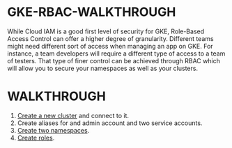 # GKE-RBAC-WALKTHROUGH

While Cloud IAM is a good first level of security for GKE, Role-Based Access Control can offer a higher degree of granularity. Different teams might need different sort of access when managing an app on GKE. For instance, a team developers will require a different type of access to a team of testers. That type of finer control can be achieved through RBAC which will allow you to secure your namespaces as well as your clusters.

# WALKTHROUGH

1. [Create a new cluster](https://cloud.google.com/kubernetes-engine/docs/how-to/creating-a-cluster) and connect to it.
2. Create aliases for and admin account and two service accounts.
3. [Create two namespaces](https://github.com/DanyLan/GKE-RBAC-WALKTHROUGH/blob/master/namespaces.md).
4. [Create roles](https://github.com/DanyLan/GKE-RBAC-WALKTHROUGH/blob/master/create-roles.md).
